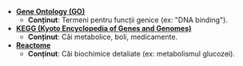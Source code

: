 - [**Gene Ontology (GO)** ](https://geneontology.org)
	-  **Conținut**: Termeni pentru funcții genice (ex: "DNA binding").
- [**KEGG (Kyoto Encyclopedia of Genes and Genomes)**](https://www.genome.jp/kegg/) 
	-  **Conținut**: Căi metabolice, boli, medicamente.
- [**Reactome**](https://reactome.org)
    - **Conținut**: Căi biochimice detaliate (ex: metabolismul glucozei).














